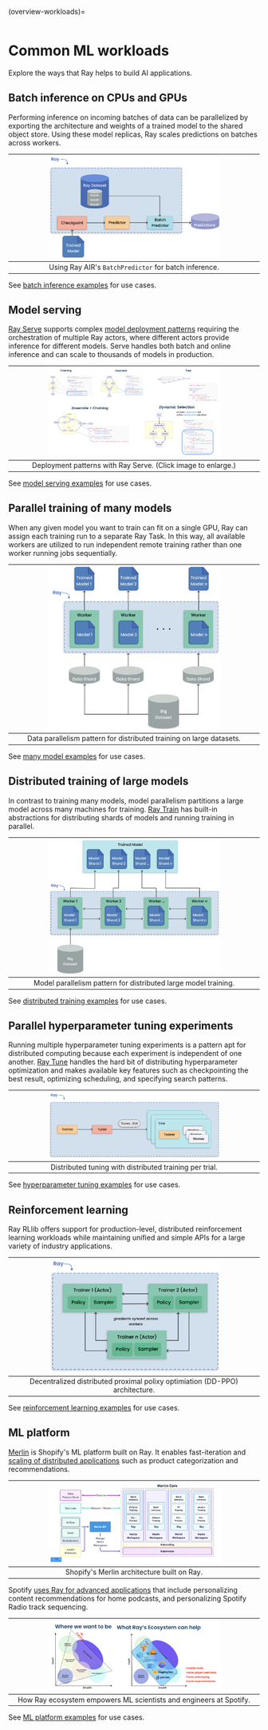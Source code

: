 (overview-workloads)=

```{include} /_includes/overview/announcement.md
```

# Common ML workloads
Explore the ways that Ray helps to build AI applications.

## Batch inference on CPUs and GPUs
Performing inference on incoming batches of data can be parallelized by exporting the architecture and weights of a trained model to the shared object store. Using these model replicas, Ray scales predictions on batches across workers.

|<img src="../images/batch_inference.png" width="70%" loading="lazy">|
|:--:|
|Using Ray AIR's `BatchPredictor` for batch inference.|

 See [batch inference examples](use-cases.html#batch-inference) for use cases.

## Model serving

[Ray Serve](../serve/index) supports complex [model deployment patterns](https://www.youtube.com/watch?v=mM4hJLelzSw) requiring the orchestration of multiple Ray actors, where different actors provide inference for different models. Serve handles both batch and online inference and can scale to thousands of models in production.

|<img src="../images/multi_model_serve.png" width="70%" loading="lazy">|
|:--:|
|Deployment patterns with Ray Serve. (Click image to enlarge.)|

See [model serving examples](use-cases.html#model-serving) for use cases.

##  Parallel training of many models
When any given model you want to train can fit on a single GPU, Ray can assign each training run to a separate Ray Task. In this way, all available workers are utilized to run independent remote training rather than one worker running jobs sequentially.

|<img src="../images/training_small_models.png" width="70%" loading="lazy">|
|:--:|
|Data parallelism pattern for distributed training on large datasets.|

 See [many model examples](use-cases.html#many-model-training) for use cases.

## Distributed training of large models
In contrast to training many models, model parallelism partitions a large model across many machines for training. [Ray Train](../train/user-guides) has built-in abstractions for distributing shards of models and running training in parallel.

|<img src="../images/model_parallelism.png" width="70%" loading="lazy">|
|:--:|
|Model parallelism pattern for distributed large model training.|

 See [distributed training examples](use-cases.html#distributed-training) for use cases.

## Parallel hyperparameter tuning experiments
Running multiple hyperparameter tuning experiments is a pattern apt for distributed computing because each experiment is independent of one another. [Ray Tune](../tune/index) handles the hard bit of distributing hyperparameter optimization and makes available key features such as checkpointing the best result, optimizing scheduling, and specifying search patterns.

|<img src="../images/tuning_use_case.png" width="70%" loading="lazy">|
|:--:|
|Distributed tuning with distributed training per trial.|

 See [hyperparameter tuning examples](use-cases.html#hyperparameter-tuning) for use cases.

## Reinforcement learning
Ray RLlib offers support for production-level, distributed reinforcement learning workloads while maintaining unified and simple APIs for a large variety of industry applications.

|<img src="../images/rllib_use_case.png" width="70%" loading="lazy">|
|:--:|
|Decentralized distributed proximal polixy optimiation (DD-PPO) architecture.|

 See [reinforcement learning examples](use-cases.html#reinforcement-learning) for use cases.

## ML platform

[Merlin](https://shopify.engineering/merlin-shopify-machine-learning-platform) is Shopify's ML platform built on Ray. It enables fast-iteration and [scaling of distributed applications](https://www.youtube.com/watch?v=kbvzvdKH7bc) such as product categorization and recommendations.

|<img src="../images/shopify-workload.png" width="70%" loading="lazy">|
|:--:|
|Shopify's Merlin architecture built on Ray.|

Spotify [uses Ray for advanced applications](https://www.anyscale.com/ray-summit-2022/agenda/sessions/180) that include personalizing content recommendations for home podcasts, and personalizing Spotify Radio track sequencing.

|<img src="../images/spotify.png" width="70%" loading="lazy">|
|:--:|
|How Ray ecosystem empowers ML scientists and engineers at Spotify.|

See [ML platform examples](use-cases.html#ml-platform) for use cases.

